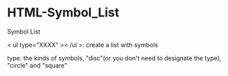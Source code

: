 # HTML-Symbol_List
Symbol List

< ul type="XXXX" >< /ul >: create a list with symbols

type: the kinds of symbols, "disc"(or you don't need to designate the type), "circle" and "square"
